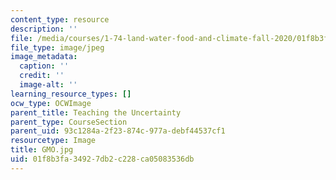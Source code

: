 ```yaml
---
content_type: resource
description: ''
file: /media/courses/1-74-land-water-food-and-climate-fall-2020/01f8b3fa34927db2c228ca05083536db_GMO.jpg
file_type: image/jpeg
image_metadata:
  caption: ''
  credit: ''
  image-alt: ''
learning_resource_types: []
ocw_type: OCWImage
parent_title: Teaching the Uncertainty
parent_type: CourseSection
parent_uid: 93c1284a-2f23-874c-977a-debf44537cf1
resourcetype: Image
title: GMO.jpg
uid: 01f8b3fa-3492-7db2-c228-ca05083536db
---
```

